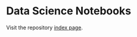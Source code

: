 # Data Science Notebooks

Visit the repository [index page](https://diegoinacio.github.io/data-science-notebooks/).
